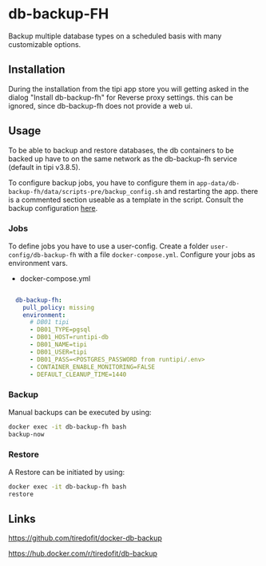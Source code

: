 # db-backup-FH

Backup multiple database types on a scheduled basis with many customizable options.

## Installation

During the installation from the tipi app store you will getting asked in the dialog "Install db-backup-fh" for Reverse proxy settings. this can be ignored, since db-backup-fh does not provide a web ui.

## Usage

To be able to backup and restore databases, the db containers to be backed up have to on the same network as the db-backup-fh service (default in tipi v3.8.5).

To configure backup jobs, you have to configure them in `app-data/db-backup-fh/data/scripts-pre/backup_config.sh` and restarting the app. there is a commented section useable as a template in the script.
Consult the backup configuration [here](https://github.com/tiredofit/docker-db-backup?tab=readme-ov-file#job-backup-options).

### Jobs

To define jobs you have to use a user-config. Create a folder `user-config/db-backup-fh` with a file `docker-compose.yml`. Configure your jobs as environment vars.

- docker-compose.yml

```yml

  db-backup-fh:
    pull_policy: missing
    environment:
      # DB01 tipi
      - DB01_TYPE=pgsql
      - DB01_HOST=runtipi-db
      - DB01_NAME=tipi
      - DB01_USER=tipi
      - DB01_PASS=<POSTGRES_PASSWORD from runtipi/.env>
      - CONTAINER_ENABLE_MONITORING=FALSE
      - DEFAULT_CLEANUP_TIME=1440
```

### Backup

Manual backups can be executed by using:

```bash
docker exec -it db-backup-fh bash
backup-now
```

### Restore

A Restore can be initiated by using:

```bash
docker exec -it db-backup-fh bash
restore
```

## Links

<https://github.com/tiredofit/docker-db-backup>

<https://hub.docker.com/r/tiredofit/db-backup>
